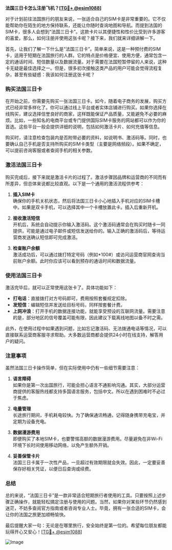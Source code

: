 **法国三日卡怎么注册飞机？[[TG💪+ @esim1088](https://t.me/s/esim1088)]**

对于计划前往法国旅行的朋友来说，一张适合自己的SIM卡是非常重要的。它不仅能帮助你在陌生的地方保持联系，还能让你随时查询地图和导航。而提到法国的SIM卡，很多人会想到“法国三日卡”。这款卡片以其便捷性和性价比受到许多游客的喜爱。那么，如何注册并使用这张卡呢？接下来，我们就来详细讲解一下。

首先，让我们了解一下什么是“法国三日卡”。简单来说，这是一种预付费的SIM卡，适用于短期在法国旅行的人群。它的特点是价格便宜、使用方便，通常包含一定的通话时间、短信数量以及数据流量。对于需要在法国短暂停留的人来说，这种卡无疑是最佳选择之一。但是，很多初次接触这类产品的用户可能会觉得流程复杂，甚至有些疑惑：我该如何注册这张卡呢？

### **购买法国三日卡**
在开始之前，你需要先购买一张法国三日卡。如今，随着电子商务的发展，购买方式已经非常多样化了。你可以通过线上平台或者实体店铺进行购买。如果你选择在线购买，建议选择信誉良好的商家，这样既能保证产品质量，又能避免不必要的麻烦。比如，一些知名的电商平台或专门提供国际SIM卡服务的网站都可以作为你的首选。这些平台一般会提供详细的说明，包括如何激活卡片、如何充值等信息。

购买时，请注意检查包装内是否附带必要的资料，如说明书、激活码等。同时，也要确认自己手机是否支持所购买的SIM卡类型（主要是网络频段）。如果不确定，可以提前咨询客服或者查阅手机的相关参数。

### **激活法国三日卡**
购买完成后，接下来就是激活卡片的过程了。激活步骤因品牌和运营商的不同而有所差异，但总体来说都比较直观。以下是一个通用的激活流程供参考：

1. **插入SIM卡**  
   确保你的手机关机状态，然后将法国三日卡小心地插入手机对应的SIM卡槽中。如果是双卡手机，可以选择其中一个卡槽放置此卡。插入后重新开机。

2. **接收激活短信**  
   开机后，系统会自动提示你输入激活码。这个激活码通常会在购买时随卡一同提供，可能是通过电子邮件或短信发送给你的。输入正确的激活码后，等待运营商发送确认短信即可完成激活。

3. **检查账户余额**  
   激活成功后，可以通过拨打特定号码（例如*100#）或访问运营商官网查询当前账户余额。此时你应该可以看到预存的通话时间和数据流量。

### **使用法国三日卡**
激活完毕后，就可以正常使用这张卡了。具体功能如下：

- **打电话**：直接拨打对方号码即可，费用按照套餐规定扣除。
- **发短信**：编辑短信并发送给目标号码，同样按套餐计费。
- **上网冲浪**：打开手机的数据连接功能，就能享受预设的互联网流量。需要注意的是，部分地区的信号覆盖可能有限，因此建议下载离线地图以备不时之需。

此外，在使用过程中如果遇到问题，比如忘记激活码、无法拨通电话等情况，可以直接联系运营商客服寻求帮助。大多数运营商都会提供24小时在线支持，解答用户的疑问。

### **注意事项**
虽然法国三日卡操作简单，但在实际使用中仍有一些细节需要注意：

1. **语言障碍**  
   如果你是第一次出国旅行，可能会担心语言不通影响沟通。其实，大部分运营商提供的客服热线都支持多国语言服务，包括中文。所以在遇到困难时不必过于焦虑。

2. **电量管理**  
   长途旅行期间，手机耗电较快。为了确保通讯畅通，记得随身携带充电宝，并定期为设备充电。

3. **数据漫游费用**  
   即便购买了本地SIM卡，也要警惕高额的数据漫游费用。尽量避免在非Wi-Fi环境下长时间使用移动网络，以免产生额外开销。

4. **妥善保管卡片**  
   法国三日卡属于一次性产品，一旦超过有效期限就会失效。因此，一定要妥善保存好相关凭证，以便日后查询或续费。

### **总结**
总的来说，“法国三日卡”是一款非常适合短期旅行者使用的工具。只要按照上述步骤正确操作，就能轻松搞定注册与使用的问题。当然，如果你对某些环节仍然感到迷茫，不妨多查阅官方指南或者咨询专业人士。毕竟，拥有一张合适的SIM卡，会让你的法国之旅更加顺畅愉快。

最后提醒大家一句：无论是在哪里旅行，安全始终是第一位的。希望每位朋友都能玩得开心又安心！[[TG💪+ @esim1088](https://t.me/s/esim1088)]

![Image](https://i.postimg.cc/4NQfJmqS/Snipaste-2025-05-13-00-14-12.png)